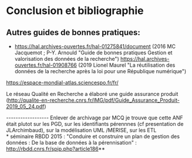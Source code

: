 # Conclusion et bibliographie

##  Autres guides de bonnes pratiques:
            
   * <https://hal.archives-ouvertes.fr/hal-01275841/document> (2016 MC Jacquemot ; P-Y. Arnould "Guide de bonnes pratiques Gestion et valorisation des données de la recherche")        <https://hal.archives-ouvertes.fr/hal-01908766> (2019 Lionel Maurel "La réutilisation des données de la recherche après la loi pour une République numérique")
        
<https://espace-mondial-atlas.sciencespo.fr/fr/>


Le réseau Qualité en Recherche a élaboré une guide assurance produit (http://qualite-en-recherche.cnrs.fr/IMG/pdf/Guide_Assurance_Produit-2019_05_24.pdf)

------------------ Enlever de archivage par MCQ
je trouve que cette ANF était plutot  sur les PGD, sur les identifiants pérennnes (cf presentation de JLArchimbaud), sur la modélisation UML /MERISE, sur les ETL        
     * séminaire RBDD 2015 : "Conduire et construire un plan de gestion des données : De la base de données à la pérennisation" : <http://rbdd.cnrs.fr/spip.php?article186>**
